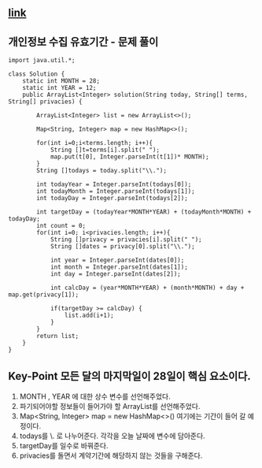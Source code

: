 ## [link](https://school.programmers.co.kr/learn/courses/30/lessons/150370)

## 개인정보 수집 유효기간 - 문제 풀이

```
import java.util.*;

class Solution {
    static int MONTH = 28;
    static int YEAR = 12;
    public ArrayList<Integer> solution(String today, String[] terms, String[] privacies) {
        
        ArrayList<Integer> list = new ArrayList<>();
        
        Map<String, Integer> map = new HashMap<>();
        
        for(int i=0;i<terms.length; i++){
            String []t=terms[i].split(" ");
            map.put(t[0], Integer.parseInt(t[1])* MONTH);
        }
        String []todays = today.split("\\.");
        
        int todayYear = Integer.parseInt(todays[0]);
        int todayMonth = Integer.parseInt(todays[1]);
        int todayDay = Integer.parseInt(todays[2]);
        
        int targetDay = (todayYear*MONTH*YEAR) + (todayMonth*MONTH) + todayDay;
        int count = 0;
        for(int i=0; i<privacies.length; i++){
            String []privacy = privacies[i].split(" ");
            String []dates = privacy[0].split("\\.");
            
            int year = Integer.parseInt(dates[0]);
            int month = Integer.parseInt(dates[1]);
            int day = Integer.parseInt(dates[2]);
            
            int calcDay = (year*MONTH*YEAR) + (month*MONTH) + day + map.get(privacy[1]);
            
            if(targetDay >= calcDay) {
                list.add(i+1);
            }
        }
        return list;
    }
}
```
## Key-Point 모든 달의 마지막일이 28일이 핵심 요소이다.
1. MONTH , YEAR 에 대한 상수 변수를 선언해주었다.
2. 파기되어야할 정보들이 들어가야 할 ArrayList를 선언해주었다.
3. Map<String, Integer> map = new HashMap<>() 여기에는 기간이 들어 갈 예정이다.
4. todays를 \\. 로 나누어준다. 각각을 오늘 날짜에 변수에 담아준다.
5. targetDay를 일수로 바꿔준다.
6. privacies를 돌면서 계약기간에 해당하지 않는 것들을 구해준다. 